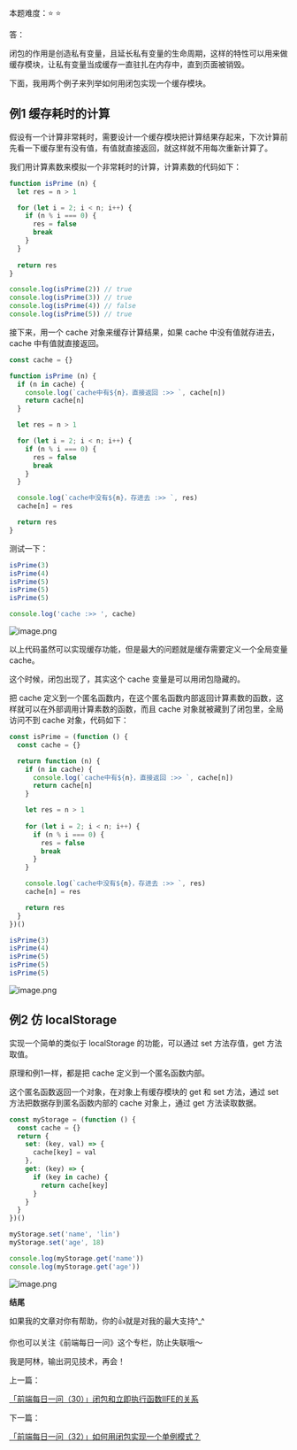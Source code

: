 本题难度：⭐ ⭐ 

答：

闭包的作用是创造私有变量，且延长私有变量的生命周期，这样的特性可以用来做缓存模块，让私有变量当成缓存一直驻扎在内存中，直到页面被销毁。

下面，我用两个例子来列举如何用闭包实现一个缓存模块。

## 例1 缓存耗时的计算

假设有一个计算非常耗时，需要设计一个缓存模块把计算结果存起来，下次计算前先看一下缓存里有没有值，有值就直接返回，就这样就不用每次重新计算了。

我们用计算素数来模拟一个非常耗时的计算，计算素数的代码如下：

```js
function isPrime (n) {
  let res = n > 1

  for (let i = 2; i < n; i++) {
    if (n % i === 0) {
      res = false
      break
    }
  }
  
  return res
}

console.log(isPrime(2)) // true
console.log(isPrime(3)) // true
console.log(isPrime(4)) // false
console.log(isPrime(5)) // true
```
接下来，用一个 cache 对象来缓存计算结果，如果 cache 中没有值就存进去，cache 中有值就直接返回。

```js
const cache = {}

function isPrime (n) {
  if (n in cache) {
    console.log(`cache中有${n}，直接返回 :>> `, cache[n])
    return cache[n]
  }

  let res = n > 1

  for (let i = 2; i < n; i++) {
    if (n % i === 0) {
      res = false
      break
    }
  }

  console.log(`cache中没有${n}，存进去 :>> `, res)
  cache[n] = res

  return res
}
```

测试一下：

```js
isPrime(3)
isPrime(4)
isPrime(5)
isPrime(5)
isPrime(5)

console.log('cache :>> ', cache)
```

![image.png](https://p6-juejin.byteimg.com/tos-cn-i-k3u1fbpfcp/e2fb44ec44404d779ebd1c0877f96544~tplv-k3u1fbpfcp-watermark.image?)


以上代码虽然可以实现缓存功能，但是最大的问题就是缓存需要定义一个全局变量 cache。

这个时候，闭包出现了，其实这个 cache 变量是可以用闭包隐藏的。

把 cache 定义到一个匿名函数内，在这个匿名函数内部返回计算素数的函数，这样就可以在外部调用计算素数的函数，而且 cache 对象就被藏到了闭包里，全局访问不到 cache 对象，代码如下：

```js
const isPrime = (function () {
  const cache = {}

  return function (n) {
    if (n in cache) {
      console.log(`cache中有${n}，直接返回 :>> `, cache[n])
      return cache[n]
    }

    let res = n > 1
    
    for (let i = 2; i < n; i++) {
      if (n % i === 0) {
        res = false
        break
      }
    }

    console.log(`cache中没有${n}，存进去 :>> `, res)
    cache[n] = res

    return res
  }
})()

isPrime(3)
isPrime(4)
isPrime(5)
isPrime(5)
isPrime(5)
```

![image.png](https://p9-juejin.byteimg.com/tos-cn-i-k3u1fbpfcp/6bdd14ab08334dd7b33fc3c4d5da031a~tplv-k3u1fbpfcp-watermark.image?)

 
## 例2 仿 localStorage

实现一个简单的类似于 localStorage 的功能，可以通过 set 方法存值，get 方法取值。

原理和例1一样，都是把 cache 定义到一个匿名函数内部。

这个匿名函数返回一个对象，在对象上有缓存模块的 get 和 set 方法，通过 set 方法把数据存到匿名函数内部的 cache 对象上，通过 get 方法读取数据。

```js
const myStorage = (function () {
  const cache = {}
  return {
    set: (key, val) => {
      cache[key] = val
    },
    get: (key) => {
      if (key in cache) {
        return cache[key]
      }
    }
  }
})()

myStorage.set('name', 'lin')
myStorage.set('age', 18)

console.log(myStorage.get('name'))
console.log(myStorage.get('age'))
```

![image.png](https://p9-juejin.byteimg.com/tos-cn-i-k3u1fbpfcp/bcbc97926bbc4fe38a154803b96842bc~tplv-k3u1fbpfcp-watermark.image?)


**结尾**

如果我的文章对你有帮助，你的👍就是对我的最大支持^_^

你也可以关注《前端每日一问》这个专栏，防止失联哦～

我是阿林，输出洞见技术，再会！

上一篇：

[「前端每日一问（30）」闭包和立即执行函数IIFE的关系](https://github.com/wlllyfor/question-everyday/blob/main/Blog/30.%E9%97%AD%E5%8C%85%E5%92%8C%E7%AB%8B%E5%8D%B3%E6%89%A7%E8%A1%8C%E5%87%BD%E6%95%B0IIFE%E7%9A%84%E5%85%B3%E7%B3%BB.md)

下一篇：

[「前端每日一问（32）」如何用闭包实现一个单例模式？](https://juejin.cn/post/7079936635697102885)
